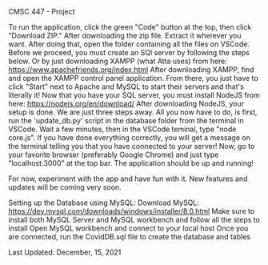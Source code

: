 CMSC 447 - Project

To run the application, click the green "Code" button at the top, then click "Download ZIP."
After downloading the zip file. Extract it wherever you want.
After doing that, open the folder containing all the files on VSCode.
Before we proceed, you must create an SQl server by following the steps below.
Or by just downloading XAMPP (what Atta uses) from here: https://www.apachefriends.org/index.html
After downloading XAMPP, find and open the XAMPP control panel application.
From there, you just have to click "Start" next to Apache and MySQL to start their servers and that's literally it!
Now that you have your SQL server, you must install NodeJS from here: https://nodejs.org/en/download/
After downloading NodeJS, your setup is done. We are just three steps away.
All you now have to do, is first, run the 'update_db.py' script in the database folder from the terminal in VSCode.
Wait a few minutes, then in the VSCode teminal, type "node core.js".
If you have done everything correctly, you will get a message on the terminal telling you that you have connected to your server!
Now, go to your favorite browser (preferably Google Chrome) and just type "localhost:3000" at the top bar.
The application should be up and running!

For now, experiment with the app and have fun with it. New features and updates will be coming very soon.

Setting up the Database using MySQL: 
Download MySQL: 
https://dev.mysql.com/downloads/windows/installer/8.0.html
Make sure to install both MySQL Server and MySQL workbench and follow all the steps to install 
Open MySQL workbench and connect to your local host 
Once you are connected, run the CovidDB.sql file to create the database and tables

Last Updated: December, 15, 2021
